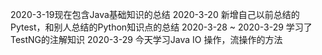 2020-3-19现在包含Java基础知识的总结
2020-3-20 新增自己以前总结的Pytest，和别人总结的Python知识点的总结
2020-3-28 ~ 2020-3-29 学习了TestNG的注解知识
2020-3-29 今天学习Java IO 操作，流操作的方法